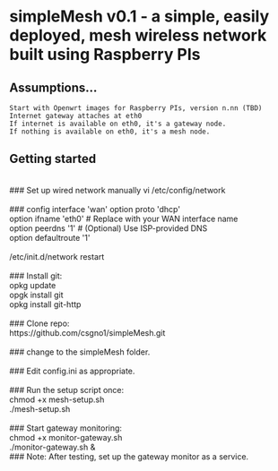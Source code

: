 # simpleMesh v0.1 - a simple, easily deployed, mesh wireless network built using Raspberry PIs

## Assumptions...

    Start with Openwrt images for Raspberry PIs, version n.nn (TBD)
    Internet gateway attaches at eth0
    If internet is available on eth0, it's a gateway node.
    If nothing is available on eth0, it's a mesh node.

## Getting started
<br>
### Set up wired network manually
  vi /etc/config/network<br>
<br>
  ### config interface 'wan'
      option proto 'dhcp'<br>
      option ifname 'eth0'  # Replace with your WAN interface name<br>
      option peerdns '1'    # (Optional) Use ISP-provided DNS<br>
      option defaultroute '1'<br>
  <br>
  /etc/init.d/network restart<br>
<br>
### Install git:<br>
    opkg update<br>
    opgk install git<br>
    opkg install git-http<br>
<br>
### Clone repo:<br>
https://github.com/csgno1/simpleMesh.git<br>
<br>
### change to the simpleMesh folder.<br>
<br>
### Edit config.ini as appropriate.<br>
<br>
### Run the setup script once:<br>
    chmod +x mesh-setup.sh<br>
    ./mesh-setup.sh<br>
<br>
### Start gateway monitoring:<br>
    chmod +x monitor-gateway.sh<br>
    ./monitor-gateway.sh &<br>
### Note: After testing, set up the gateway monitor as a service.<br>
<br>
